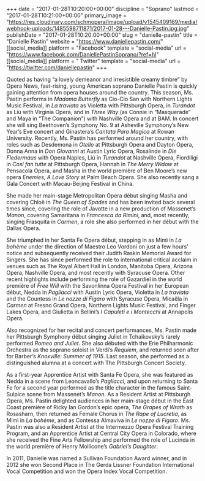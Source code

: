 +++
date = "2017-01-28T10:20:00+00:00"
discipline = "Soprano"
lastmod = "2017-01-28T10:21:00+00:00"
primary_image = "https://res.cloudinary.com/schmopera/image/upload/v1545409169/media/webhook-uploads/1485598711871/2017-01-28---Danielle-Pastin.jpg.jpg"
publishDate = "2017-01-28T10:20:00+00:00"
slug = "danielle-pastin"
title = "Danielle Pastin"
website = "https://www.daniellepastin.com/"
[[social_media]]
platform = "Facebook"
template = "social-media"
url = "https://www.facebook.com/DaniellePastinSoprano/?ref=hl"
[[social_media]]
platform = " Twitter"
template = "social-media"
url = "https://twitter.com/daniellepastin"
+++

Quoted as having “a lovely demeanor and irresistible creamy timbre” by Opera News, fast-rising, young American soprano Danielle Pastin is quickly gaining attention from opera houses around the country. This season, Ms. Pastin performs in *Madama Butterfly* as Cio-Cio San with Northern Lights Music Festival, in *La traviata* as Violetta with Pittsburgh Opera, in *Turandot* as Liú with Virginia Opera, and in *Three Way* (as Connie in “Masquerade” and Maya in “The Companion”) with Nashville Opera and at BAM. In concert she will sing Beethoven’s Symphony No. 9 at Asheville Symphony’s New Year’s Eve concert and Ginastera’s *Cantata Para Magica* at Rowan University. Recently, Ms. Pastin has performed around her country, with roles such as Desdemona in *Otello* at Pittsburgh Opera and Dayton Opera, Donna Anna in *Don Giovanni* at Austin Lyric Opera, Rosalinde in *Die Fledermaus* with Opera Naples, Liú in *Turandot* at Nashville Opera, Fiordiligi in *Cosí fan tutte* at Pittsburgh Opera, Hannah in *The Merry Widow* at Pensacola Opera, and Masha in the world première of Ben Moore’s new opera *Enemies, A Love Story* at Palm Beach Opera. She also recently sang a Gala Concert with Macau-Beijing Festival in China.

She made her main-stage Metropolitan Opera début singing Masha and covering Chloë in *The Queen of Spades* and has been invited back several times since, covering the role of Javotte in a new production of Massenet’s *Manon*, covering Samaritana in *Francesca da Rimini*, and, most recently, singing Frasquita in *Carmen*, a role she also performed in her début with the Dallas Opera.

She triumphed in her Santa Fe Opera début, stepping in as Mimì in *La bohème* under the direction of Maestro Leo Vordoni on just a few hours’ notice and subsequently received their Judith Raskin Memorial Award for Singers. She has since performed the role to international critical acclaim in venues such as The Royal Albert Hall in London, Manitoba Opera, Arizona Opera, Nashville Opera, and most recently with Syracuse Opera. Other recent highlights include performing the role of Gazardiel in the world première of *Free Will* with the Savonlinna Opera Festival in her European début, Nedda in *Pagliacci* with Austin Lyric Opera, Violetta in *La traviata* and the Countess in *Le nozze di Figaro* with Syracuse Opera, Micaëla in *Carmen* at Fresno Grand Opera, Northern Lights Music Festival, and Finger Lakes Opera, and Giulietta in Bellini’s *I Capuleti e i Montecchi* at Annapolis Opera.

Also recognized for her recital and concert performances, Ms. Pastin made her Pittsburgh Symphony début singing Juliet in Tchaikovsky’s rarely performed *Romeo and Juliet*. She also débuted with the Erie Philharmonic Orchestra as the soprano soloist in Verdi’s *Requiem*, and returned soon after for Barber’s *Knoxville: Summer of 1915*. Last season, she performed as a distinguished alumna at a concert with The Pittsburgh Concert Society.

As a first-year Apprentice Artist with Santa Fe Opera, she was featured as Nedda in a scene from Leoncavallo’s *Pagliacci*, and upon returning to Santa Fe for a second year performed as the title character in the famous Saint-Sulpice scene from Massenet’s *Manon*. As a Resident Artist at Pittsburgh Opera, Ms. Pastin delighted audiences in her main-stage début in the East Coast première of Ricky Ian Gordon’s epic opera, *The Grapes of Wrath* as Rosasharn, then returned as Female Chorus in *The Rape of Lucretia*, as Mimì in *La bohème*, and as Contessa Almaviva in *Le nozze di Figaro*. Ms. Pastin was also a Resident Artist at the Intermezzo Opera Festival Training Program, and an Apprentice Artist at Central City Opera in Colorado, where she received the Fine Arts Fellowship and performed the role of Lucinda in the world première of Henry Mollicone’s *Gabriel’s Daughter*.

In 2011, Danielle was named a Sullivan Foundation Award winner, and in 2012 she won Second Place in The Gerda Lissner Foundation International Vocal Competition and won the Opera Index Vocal Competition.
